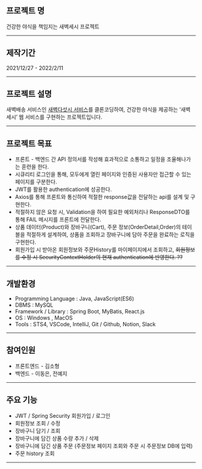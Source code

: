 ## 프로젝트 명

건강한 야식을 책임지는 새벽세시 프로젝트

---

## 제작기간

2021/12/27 - 2022/2/11

---

## 프로젝트 설명

새벽배송 서비스인 [새벽다섯시 서비스](https://www.5am.co.kr/shop/calendar_shop.php)를 클론코딩하여, 건강한 야식을 제공하는 ‘새벽 세시’ 웹 서비스를 구현하는 프로젝트입니다.

---

## 프로젝트 목표

- 프론트 - 백엔드 간 API 정의서를 작성해 효과적으로 소통하고 일정을 조율해나가는 훈련을 한다.
- 시큐리티 로그인을 통해, 모두에게 열린 페이지와 인증된 사용자만 접근할 수 있는 페이지를 구분한다.
- JWT를 활용한 authentication에 성공한다.
- Axios를 통해 프론트와 통신하여 적절한 response값을 전달하는 api를 설계 및 구현한다.
- 적절하지 않은 요청 시, Validation을 하여 필요한 예외처리나 ResponseDTO를 통해 FAIL 메시지를 프론트에 전달한다.
- 상품 데이터(Product)와 장바구니(Cart), 주문 정보(OrderDetail,Order)의 테이블을 적절하게 설계하여, 상품을 조회하고 장바구니에 담아 주문을 완료하는 로직을 구현한다.
- 회원가입 시 받아온 회원정보와 주문History를 마이페이지에서 조회하고, ~~회원정보를 수정 시 SecurityContextHolder의 현재 authentication에 반영한다. ??~~

---

## 개발환경

- Programming Language : Java, JavaScript(ES6)
- DBMS : MySQL
- Framework / Library : Spring Boot, MyBatis, React.js
- OS : Windows , MacOS
- Tools : STS4, VSCode, IntelliJ, Git / Github, Notion, Slack

---

## 참여인원

- 프론트엔드 - 김소형
- 백엔드 - 이동은, 전예지

---

## 주요 기능

- JWT / Spring Security 회원가입 / 로그인
- 회원정보 조회 / 수정
- 장바구니 담기 / 조회
- 장바구니에 담긴 상품 수량 추가 / 삭제
- 장바구니에 담긴 상품 주문 (주문정보 페이지 조회와 주문 시 주문정보 DB에 입력)
- 주문 history 조회

---

